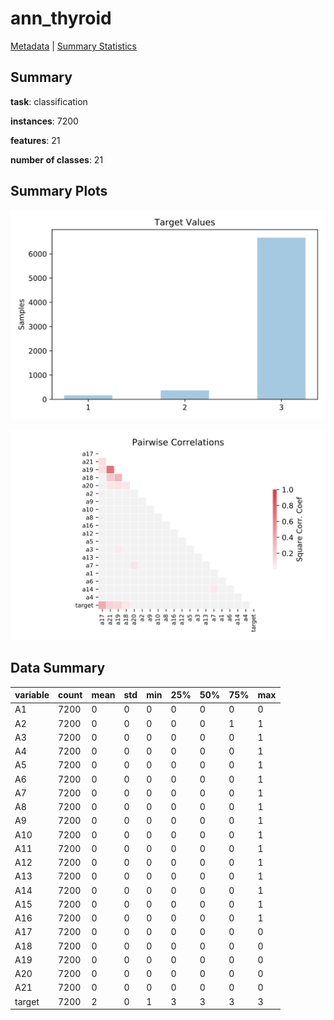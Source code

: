 # ann_thyroid

[Metadata](metadata.yaml) | [Summary Statistics](summary_stats.csv)

## Summary

**task**: classification

**instances**: 7200

**features**: 21

**number of classes**: 21

## Summary Plots

![Labels](label.svg)

![Corr](corr.svg)

## Data Summary

|	variable	|	count	|	mean	|	std	|	min	|	25%	|	50%	|	75%	|	max|
| --- | --- | --- | --- | --- | --- | --- | --- | --- |
|	A1	|	7200	|	0	|	0	|	0	|	0	|	0	|	0	|	0
|	A2	|	7200	|	0	|	0	|	0	|	0	|	0	|	1	|	1
|	A3	|	7200	|	0	|	0	|	0	|	0	|	0	|	0	|	1
|	A4	|	7200	|	0	|	0	|	0	|	0	|	0	|	0	|	1
|	A5	|	7200	|	0	|	0	|	0	|	0	|	0	|	0	|	1
|	A6	|	7200	|	0	|	0	|	0	|	0	|	0	|	0	|	1
|	A7	|	7200	|	0	|	0	|	0	|	0	|	0	|	0	|	1
|	A8	|	7200	|	0	|	0	|	0	|	0	|	0	|	0	|	1
|	A9	|	7200	|	0	|	0	|	0	|	0	|	0	|	0	|	1
|	A10	|	7200	|	0	|	0	|	0	|	0	|	0	|	0	|	1
|	A11	|	7200	|	0	|	0	|	0	|	0	|	0	|	0	|	1
|	A12	|	7200	|	0	|	0	|	0	|	0	|	0	|	0	|	1
|	A13	|	7200	|	0	|	0	|	0	|	0	|	0	|	0	|	1
|	A14	|	7200	|	0	|	0	|	0	|	0	|	0	|	0	|	1
|	A15	|	7200	|	0	|	0	|	0	|	0	|	0	|	0	|	1
|	A16	|	7200	|	0	|	0	|	0	|	0	|	0	|	0	|	1
|	A17	|	7200	|	0	|	0	|	0	|	0	|	0	|	0	|	0
|	A18	|	7200	|	0	|	0	|	0	|	0	|	0	|	0	|	0
|	A19	|	7200	|	0	|	0	|	0	|	0	|	0	|	0	|	0
|	A20	|	7200	|	0	|	0	|	0	|	0	|	0	|	0	|	0
|	A21	|	7200	|	0	|	0	|	0	|	0	|	0	|	0	|	0
|	target	|	7200	|	2	|	0	|	1	|	3	|	3	|	3	|	3
